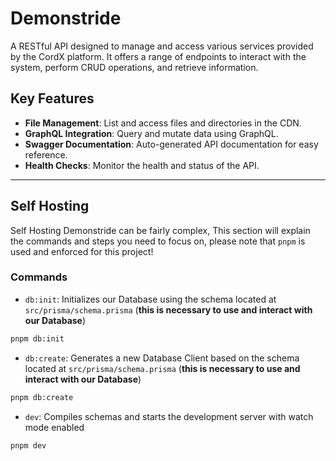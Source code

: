 # Demonstride
A RESTful API designed to manage and access various services provided by the CordX platform. It offers a range of endpoints to interact with the system, perform CRUD operations, and retrieve information.

## Key Features

- **File Management**: List and access files and directories in the CDN.
- **GraphQL Integration**: Query and mutate data using GraphQL.
- **Swagger Documentation**: Auto-generated API documentation for easy reference.
- **Health Checks**: Monitor the health and status of the API.

---

## Self Hosting
Self Hosting Demonstride can be fairly complex, This section will explain the commands and steps you need to focus on, please note that `pnpm` is 
used and enforced for this project!

### Commands
- `db:init`: Initializes our Database using the schema located at `src/prisma/schema.prisma` (__**this is necessary to use and interact with our Database**__)
```sh
pnpm db:init
```

- `db:create`: Generates a new Database Client based on the schema located at `src/prisma/schema.prisma` (__**this is necessary to use and interact with our Database**__)
```sh
pnpm db:create
```

- `dev`: Compiles schemas and starts the development server with watch mode enabled
```sh
pnpm dev
```








